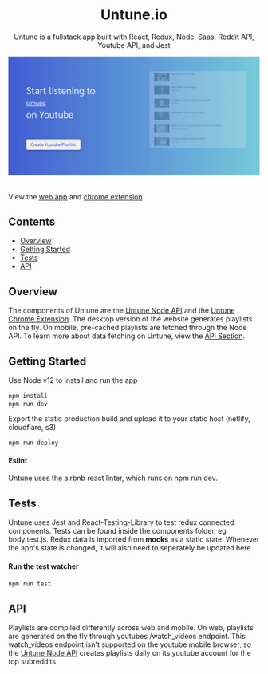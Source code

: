 <div align="center">
  <h1>Untune.io</h1>
  <p>Untune is a fullstack app built with React, Redux, Node, Saas, Reddit API, Youtube API, and Jest</p>
  <img src="public/images/web-screenshot.png" width="557" />
  <br />
</div>
<br>

View the [web app](https://untune.io) and [chrome extension](https://chrome.google.com/webstore/detail/untune-reddit-music-to-yo/eimhignhcniokleddonefnkfkabfjiob)

## Contents

- [Overview](#overview)
- [Getting Started](#getting-started)
- [Tests](#tests)
- [API](#API)

## Overview
The components of Untune are the [Untune Node API](https://github.com/zenobo/Untune-Backend) and the [Untune Chrome Extension](https://github.com/zenobo/Untune-Extension). The desktop version of the website generates playlists on the fly. On mobile, pre-cached playlists are fetched through the Node API. To learn more about data fetching on Untune, view the [API Section](#API).

## Getting Started
Use Node v12 to install and run the app 

```
npm install
npm run dev
```

Export the static production build and upload it to your static host (netlify, cloudflare, s3)
```
npm run deploy
```

#### Eslint
Untune uses the airbnb react linter, which runs on npm run dev.

## Tests
Untune uses Jest and React-Testing-Library to test redux connected components. Tests can be found inside the components folder, eg body.test.js. Redux data is imported from __mocks__ as a static state. Whenever the app's state is changed, it will also need to seperately be updated here.

#### Run the test watcher  
```
npm run test
```

## API
Playlists are compiled differently across web and mobile. On web, playlists are generated on the fly through youtubes /watch_videos endpoint. This watch_videos endpoint isn't supported on the youtube mobile browser, so the [Untune Node API](https://github.com/zenobo/Untune-Backend) creates playlists daily on its youtube account for the top subreddits.
